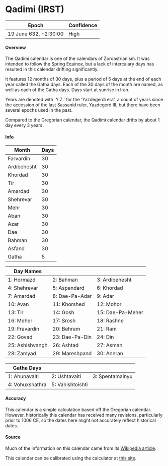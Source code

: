 # Qadimi (IRST)

| Epoch                        | Confidence |
| ---------------------------- | ---------- |
| 19 June 632, +2:30:00        | High       |

#### Overview

The Qadimi calendar is one of the calendars of Zoroastrianism. It was intended to follow the Spring Equinox, but a lack of intercalary days has resulted in this calendar drifting significantly.

It features 12 months of 30 days, plus a period of 5 days at the end of each year called the Gatha days. Each of the 30 days of the month are named, as well as each of the Gatha days. Days start at sunrise in Iran.

Years are denoted with 'Y.Z.' for the 'Yazdegerdi era', a count of years since the accession of the last Sassanid ruler, Yazdegerd III, but there have been several epochs used in the past.

Compared to the Gregorian calendar, the Qadimi calendar drifts by about 1 day every 3 years.

#### Info

| Month | Days |
|-------|------|
| Farvardin | 30 |
| Ardibehesht | 30 |
| Khordad | 30 |
| Tir | 30 |
| Amardad | 30 |
| Shehrevar | 30 |
| Mehr | 30 |
| Aban | 30 |
| Azar | 30 |
| Dae | 30 |
| Bahman | 30 |
| Asfand | 30 |
| Gatha | 5 |

| Day Names | | |
|-----------|---|---|
| 1: Hormazd | 2: Bahman | 3: Ardibehesht |
| 4: Shehrevar | 5: Aspandard | 6: Khordad |
| 7: Amardad | 8: Dae-Pa-Adar | 9: Adar |
| 10: Avan | 11: Khorshed | 12: Mohor |
| 13: Tir | 14: Gosh | 15: Dae-Pa-Meher |
| 16: Meher | 17: Srosh | 18: Rashne |
| 19: Fravardin | 20: Behram | 21: Ram |
| 22: Govad | 23: Dae-Pa-Din | 24: Din |
| 25: Ashishvangh | 26: Ashtad | 27: Asman |
| 28: Zamyad | 29: Mareshpand | 30: Aneran |

| Gatha Days | | |
|------------|---|---|
| 1: Ahunavaiti | 2: Ushtavaiti | 3: Spentamainyu |
| 4: Vohuxshathra | 5: Vahishtoishti | |

#### Accuracy

This calendar is a simple calculation based off the Gregorian calendar. However, historically this calendar has received many revisions, particularly prior to 1006 CE, so the dates here might not accurately reflect historical dates.

#### Source

Much of the information on this calendar came from its [Wikipedia article](https://en.wikipedia.org/wiki/Zoroastrian_calendar).

This calendar can be calibrated using the calculator at [this site](http://www.zcserv.com/calendar/).
